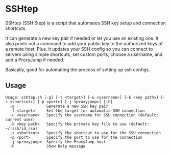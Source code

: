 # SSHtep
SSHtep (SSH Step) is a script that automates SSH key setup and connection shortcuts.

It can generate a new key pair if needed or let you use an existing one. It also prints out a command to add your public key to the authorized keys of a remote host. Plus, it updates your SSH config so you can connect to servers using simple shortcuts, set custom ports, choose a username, and add a ProxyJump if needed.

Basically, good for automating the process of setting up ssh configs.

## Usage

```
Usage: sshtep.sh [-g] [-t <target>] [-u <username>] [-k <key path>] [-s <shortcut>] [-p <port>] [-j <proxyjump>] [-h]
  -g              Generate a new SSH key pair
  -t <target>     Set the target for automatic SSH connection
  -u <username>   Specify the username for SSH connection (default: current user)
  -k <key path>   Specify the private key file to use (default: ~/.ssh/id_rsa)
  -s <shortcut>   Specify the shortcut to use for the SSH connection
  -p <port>       Specify the port to use for the connection
  -j <proxyjump>  Specify the ProxyJump host
  -h              Show help message
```


